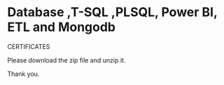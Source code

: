 # Database ,T-SQL ,PLSQL, Power BI, ETL and Mongodb
CERTIFICATES

Please download the zip file and unzip it.

Thank you.
